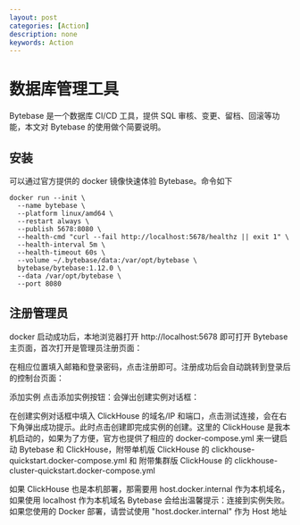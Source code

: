 ```yaml
---
layout: post
categories: [Action]
description: none
keywords: Action
---
```

# 数据库管理工具
Bytebase 是一个数据库 CI/CD 工具，提供 SQL 审核、变更、留档、回滚等功能，本文对 Bytebase 的使用做个简要说明。

## 安装
可以通过官方提供的 docker 镜像快速体验 Bytebase。命令如下
```
docker run --init \
  --name bytebase \
  --platform linux/amd64 \
  --restart always \
  --publish 5678:8080 \
  --health-cmd "curl --fail http://localhost:5678/healthz || exit 1" \
  --health-interval 5m \
  --health-timeout 60s \
  --volume ~/.bytebase/data:/var/opt/bytebase \
  bytebase/bytebase:1.12.0 \
  --data /var/opt/bytebase \
  --port 8080
```

## 注册管理员
docker 启动成功后，本地浏览器打开 http://localhost:5678 即可打开 Bytebase 主页面，首次打开是管理员注册页面：

在相应位置填入邮箱和登录密码，点击注册即可。注册成功后会自动跳转到登录后的控制台页面：

添加实例
点击添加实例按钮：会弹出创建实例对话框：

在创建实例对话框中填入 ClickHouse 的域名/IP 和端口，点击测试连接，会在右下角弹出成功提示。此时点击创建即完成实例的创建。这里的 ClickHouse 是我本机启动的，如果为了方便，官方也提供了相应的 docker-compose.yml 来一键启动 Bytebase 和 ClickHouse，附带单机版 ClickHouse 的 clickhouse-quickstart.docker-compose.yml 和 附带集群版 ClickHouse 的 clickhouse-cluster-quickstart.docker-compose.yml

如果 ClickHouse 也是本机部署，那需要用 host.docker.internal 作为本机域名，如果使用 localhost 作为本机域名 Bytebase 会给出温馨提示：连接到实例失败。 如果您使用的 Docker 部署，请尝试使用 "host.docker.internal" 作为 Host 地址

























































